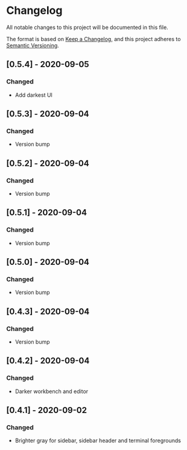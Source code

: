 # Changelog
All notable changes to this project will be documented in this file.

The format is based on [Keep a Changelog](https://keepachangelog.com/en/1.0.0/),
and this project adheres to [Semantic Versioning](https://semver.org/spec/v2.0.0.html).

## [0.5.4] - 2020-09-05
### Changed
- Add darkest UI

## [0.5.3] - 2020-09-04
### Changed
- Version bump

## [0.5.2] - 2020-09-04
### Changed
- Version bump

## [0.5.1] - 2020-09-04
### Changed
- Version bump

## [0.5.0] - 2020-09-04
### Changed
- Version bump

## [0.4.3] - 2020-09-04
### Changed
- Version bump

## [0.4.2] - 2020-09-04
### Changed
- Darker workbench and editor

## [0.4.1] - 2020-09-02
### Changed
- Brighter gray for sidebar, sidebar header and terminal foregrounds

